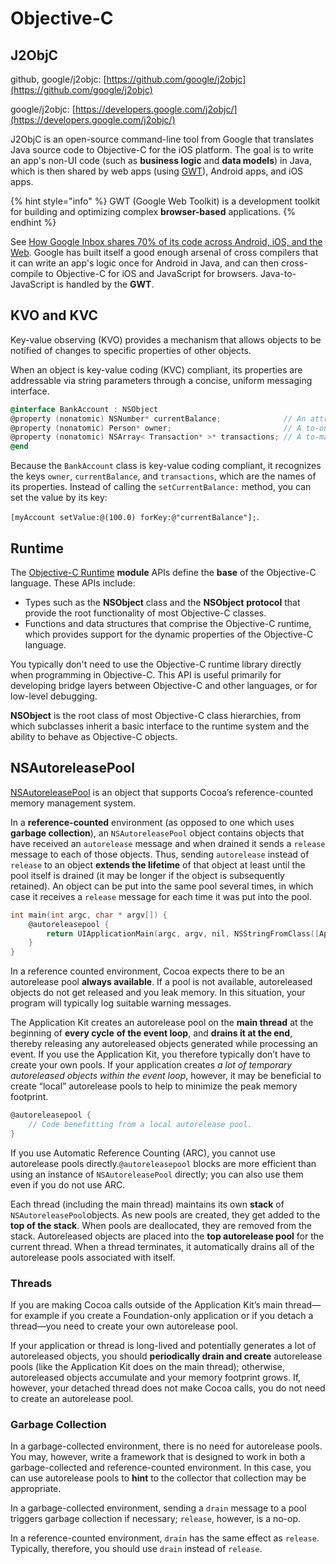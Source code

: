 # Objective-C

## J2ObjC

github, google/j2objc: [https://github.com/google/j2objc](https://github.com/google/j2objc)

google/j2objc: [https://developers.google.com/j2objc/](https://developers.google.com/j2objc/)

J2ObjC is an open-source command-line tool from Google that translates Java source code to Objective-C for the iOS platform. The goal is to write an app's non-UI code \(such as **business logic** and **data models**\) in Java, which is then shared by web apps \(using [GWT](http://www.gwtproject.org/)\), Android apps, and iOS apps.

{% hint style="info" %}
GWT \(Google Web Toolkit\) is a development toolkit for building and optimizing complex **browser-based** applications.
{% endhint %}

See [How Google Inbox shares 70% of its code across Android, iOS, and the Web](https://arstechnica.com/information-technology/2014/11/how-google-inbox-shares-70-of-its-code-across-android-ios-and-the-web/). Google has built itself a good enough arsenal of cross compilers that it can write an app's logic once for Android in Java, and can then cross-compile to Objective-C for iOS and JavaScript for browsers. Java-to-JavaScript is handled by the **GWT**.

## KVO and KVC

Key-value observing \(KVO\) provides a mechanism that allows objects to be notified of changes to specific properties of other objects.

When an object is key-value coding \(KVC\) compliant, its properties are addressable via string parameters through a concise, uniform messaging interface.

```objectivec
@interface BankAccount : NSObject
@property (nonatomic) NSNumber* currentBalance;              // An attribute
@property (nonatomic) Person* owner;                         // A to-one relation
@property (nonatomic) NSArray< Transaction* >* transactions; // A to-many relation
@end
```

Because the `BankAccount` class is key-value coding compliant, it recognizes the keys `owner`, `currentBalance`, and `transactions`, which are the names of its properties. Instead of calling the `setCurrentBalance:` method, you can set the value by its key:

`[myAccount setValue:@(100.0) forKey:@"currentBalance"];`.

## Runtime

The [Objective-C Runtime](https://developer.apple.com/documentation/objectivec?language=objc) **module** APIs define the **base** of the Objective-C language. These APIs include:

* Types such as the **NSObject** class and the **NSObject** **protocol** that provide the root functionality of most Objective-C classes.
* Functions and data structures that comprise the Objective-C runtime, which provides support for the dynamic properties of the Objective-C language.

You typically don't need to use the Objective-C runtime library directly when programming in Objective-C. This API is useful primarily for developing bridge layers between Objective-C and other languages, or for low-level debugging.

**NSObject** is the root class of most Objective-C class hierarchies, from which subclasses inherit a basic interface to the runtime system and the ability to behave as Objective-C objects.

## NSAutoreleasePool

[NSAutoreleasePool](https://developer.apple.com/documentation/foundation/nsautoreleasepool?language=objc) is an object that supports Cocoa’s reference-counted memory management system.

In a **reference-counted** environment \(as opposed to one which uses **garbage collection**\), an `NSAutoreleasePool` object contains objects that have received an `autorelease` message and when drained it sends a `release` message to each of those objects. Thus, sending `autorelease` instead of `release` to an object **extends the lifetime** of that object at least until the pool itself is drained \(it may be longer if the object is subsequently retained\). An object can be put into the same pool several times, in which case it receives a `release` message for each time it was put into the pool.

```objectivec
int main(int argc, char * argv[]) {
    @autoreleasepool {
        return UIApplicationMain(argc, argv, nil, NSStringFromClass([AppDelegate class]));
    }
}
```

In a reference counted environment, Cocoa expects there to be an autorelease pool **always available**. If a pool is not available, autoreleased objects do not get released and you leak memory. In this situation, your program will typically log suitable warning messages.

The Application Kit creates an autorelease pool on the **main thread** at the beginning of **every cycle** **of the event loop**, and **drains it at the end**, thereby releasing any autoreleased objects generated while processing an event. If you use the Application Kit, you therefore typically don’t have to create your own pools. If your application creates _a lot of temporary autoreleased objects within the event loop_, however, it may be beneficial to create “local” autorelease pools to help to minimize the peak memory footprint.

```objectivec
@autoreleasepool {
    // Code benefitting from a local autorelease pool.
}
```

If you use Automatic Reference Counting \(ARC\), you cannot use autorelease pools directly.`@autoreleasepool` blocks are more efficient than using an instance of `NSAutoreleasePool` directly; you can also use them even if you do not use ARC.

Each thread \(including the main thread\) maintains its own **stack** of `NSAutoreleasePool`objects. As new pools are created, they get added to the **top of the stack**. When pools are deallocated, they are removed from the stack. Autoreleased objects are placed into the **top autorelease pool** for the current thread. When a thread terminates, it automatically drains all of the autorelease pools associated with itself.

### Threads

If you are making Cocoa calls outside of the Application Kit’s main thread—for example if you create a Foundation-only application or if you detach a thread—you need to create your own autorelease pool.

If your application or thread is long-lived and potentially generates a lot of autoreleased objects, you should **periodically drain and create** autorelease pools \(like the Application Kit does on the main thread\); otherwise, autoreleased objects accumulate and your memory footprint grows. If, however, your detached thread does not make Cocoa calls, you do not need to create an autorelease pool.

### Garbage Collection

In a garbage-collected environment, there is no need for autorelease pools. You may, however, write a framework that is designed to work in both a garbage-collected and reference-counted environment. In this case, you can use autorelease pools to **hint** to the collector that collection may be appropriate.

In a garbage-collected environment, sending a `drain` message to a pool triggers garbage collection if necessary; `release`, however, is a no-op.

In a reference-counted environment, `drain` has the same effect as `release`. Typically, therefore, you should use `drain` instead of `release`.

